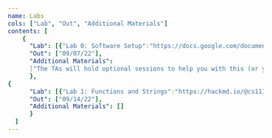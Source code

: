 ```yaml
---
name: Labs
cols: ["Lab", "Out", "Additional Materials"]
contents: [
    {
      "Lab": [{"Lab 0: Software Setup":"https://docs.google.com/document/d/1N6KcnBEJEDRvWTR_zMNDDPAqywpbg8xs1AJIRxgFXck/edit?usp=sharing"}],
      "Out": ["09/07/22"],
      "Additional Materials":
	  ["The TAs will hold optional sessions to help you with this (or you can do it on your own). See the hours calendar or Ed for the times."]
      },
{
      "Lab": [{"Lab 1: Functions and Strings":"https://hackmd.io/@cs111/lab1-f22"}],
      "Out": ["09/14/22"],
      "Additional Materials": []
      }
  ]
---
```

